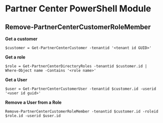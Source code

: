# Partner Center PowerShell Module #

## Remove-PartnerCenterCustomerRoleMember ##

**Get a customer**

    $customer = Get-PartnerCenterCustomer -tenantid '<tenant id GUID>'

**Get a role**

    $role = Get-PartnerCenterDirectoryRoles -tenantid $customer.id | Where-Object name -Contains '<role name>'

**Get a User**

    $user = Get-PartnerCenterCustomerUser -tenantid $customer.id -userid '<user id guid>'

**Remove a User from a Role**

    Remove-PartnerCenterCustomerRoleMember -tenantid $customer.id -roleid $role.id -userid $user.id
